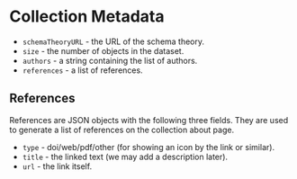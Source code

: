 # Collection Metadata

- `schemaTheoryURL` - the URL of the schema theory.
- `size` - the number of objects in the dataset.
- `authors` - a string containing the list of authors.
- `references` - a list of references.

## References

References are JSON objects with the following three fields. They are used to generate a list of references on the collection about page.
- `type` - doi/web/pdf/other (for showing an icon by the link or similar).
- `title` - the linked text (we may add a description later).
- `url` - the link itself.
